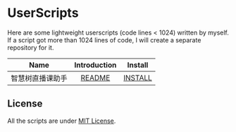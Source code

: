 # UserScripts

Here are some lightweight userscripts (code lines < 1024) written by myself. If a script got more than 1024 lines of code, I will create a separate repository for it.

|       Name       |            Introduction             |                 Install                  |
| :--------------: | :---------------------------------: | :--------------------------------------: |
| 智慧树直播课助手 | [README](Zhihuishu-LiveClassHelper#readme) | [INSTALL][zhihuishu-liveclasshelper-raw] |

## License

All the scripts are under [MIT License](https://github.com/andywang425/UserScripts/blob/master/LICENSE).

[zhihuishu-liveclasshelper-raw]: https://raw.githubusercontent.com/andywang425/UserScripts/master/Zhihuishu-LiveClassHelper/Zhihuishu-LiveClassHelper.user.js

